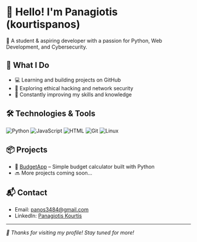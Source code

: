 # 👋 Hello! I'm Panagiotis (kourtispanos)

🎯 A student & aspiring developer with a passion for Python, Web Development, and Cybersecurity.

## 🚀 What I Do

- 💻 Learning and building projects on GitHub  
- 🔐 Exploring ethical hacking and network security  
- 🧠 Constantly improving my skills and knowledge  

## 🛠️ Technologies & Tools

![Python](https://img.shields.io/badge/Python-3776AB?style=for-the-badge&logo=python&logoColor=white)
![JavaScript](https://img.shields.io/badge/JavaScript-F7DF1E?style=for-the-badge&logo=javascript&logoColor=black)
![HTML](https://img.shields.io/badge/HTML5-E34F26?style=for-the-badge&logo=html5&logoColor=white)
![Git](https://img.shields.io/badge/Git-F05032?style=for-the-badge&logo=git&logoColor=white)
![Linux](https://img.shields.io/badge/Linux-FCC624?style=for-the-badge&logo=linux&logoColor=black)

## 📦 Projects

- 🔹 [BudgetApp](https://github.com/kourtispanos/budget-app) – Simple budget calculator built with Python  
- 🔜 More projects coming soon...

## 📬 Contact

- Email: panos3484@gmail.com  
- LinkedIn: [Panagiotis Kourtis](https://www.linkedin.com/in/your-link-here)

---

*👀 Thanks for visiting my profile! Stay tuned for more!*


